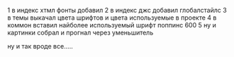 1  в индекс хтмл фонты добавил
2 в индекс джс добавил глобалстайлс
3 в темы выкачал цвета шрифтов и цвета используемые в проекте
4 в коммон вставил найболее используемый шрифт поппинс 600
5 ну и картинки собрал и прогнал через уменьшитель

ну и так вроде все.....
